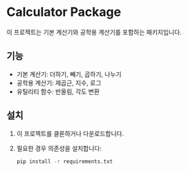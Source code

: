 # Calculator Package

이 프로젝트는 기본 계산기와 공학용 계산기를 포함하는 패키지입니다.

## 기능

- 기본 계산기: 더하기, 빼기, 곱하기, 나누기
- 공학용 계산기: 제곱근, 지수, 로그
- 유틸리티 함수: 반올림, 각도 변환

## 설치

1. 이 프로젝트를 클론하거나 다운로드합니다.
2. 필요한 경우 의존성을 설치합니다:

   ```bash
   pip install -r requirements.txt

